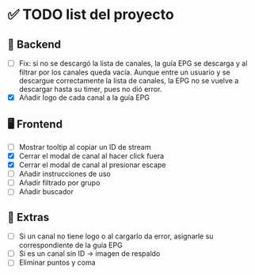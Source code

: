 # ✅ TODO list del proyecto

## 🔧 Backend
- [ ] Fix: si no se descargó la lista de canales, la guía EPG se descarga y al filtrar por los canales queda vacía. Aunque entre un usuario y se descargue correctamente la lista de canales, la EPG no se vuelve a descargar hasta su timer, pues no dió error.
- [x] Añadir logo de cada canal a la guía EPG

## 🖥️ Frontend
- [ ] Mostrar tooltip al copiar un ID de stream
- [x] Cerrar el modal de canal al hacer click fuera
- [x] Cerrar el modal de canal al presionar escape
- [ ] Añadir instrucciones de uso
- [ ] Añadir filtrado por grupo
- [ ] Añadir buscador

## 🧪 Extras
- [ ] Si un canal no tiene logo o al cargarlo da error, asignarle su correspondiente de la guía EPG
- [ ] Si es un canal sin ID -> imagen de respaldo
- [ ] Eliminar puntos y coma